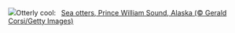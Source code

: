 ![](https://www.bing.com/th?id=OHR.IceOtters_EN-US7982442590_UHD.jpg&w=1000)Otterly cool:&nbsp;&ensp;[Sea otters, Prince William Sound, Alaska (© Gerald Corsi/Getty Images)](https://www.bing.com/th?id=OHR.IceOtters_EN-US7982442590_UHD.jpg)
<br><br/>
